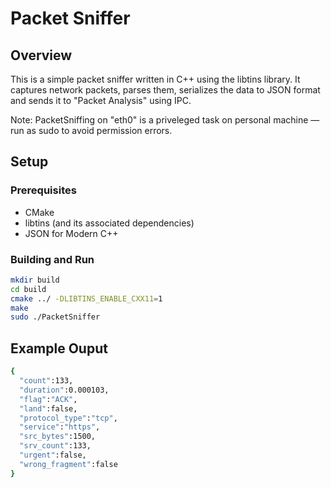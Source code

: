 # Packet Sniffer

## Overview
This is a simple packet sniffer written in C++ using the libtins library. It captures network packets, parses them, serializes the data to JSON format and sends it to "Packet Analysis" using IPC.

Note: PacketSniffing on "eth0" is a priveleged task on personal machine — run as sudo to avoid permission errors. 

## Setup
### Prerequisites
- CMake
- libtins (and its associated dependencies)
- JSON for Modern C++

### Building and Run
```bash
mkdir build
cd build
cmake ../ -DLIBTINS_ENABLE_CXX11=1 
make
sudo ./PacketSniffer
```

## Example Ouput
```bash
{
  "count":133,
  "duration":0.000103,
  "flag":"ACK",
  "land":false,
  "protocol_type":"tcp",
  "service":"https",
  "src_bytes":1500,
  "srv_count":133,
  "urgent":false,
  "wrong_fragment":false
}
```

